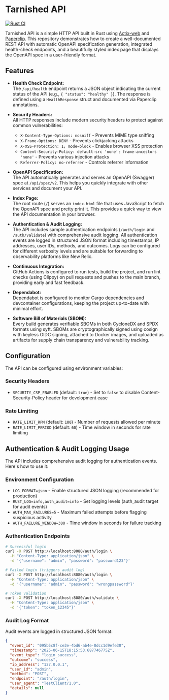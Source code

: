 # Tarnished API

[![Rust CI](https://github.com/markcoleman/tarnished-api/actions/workflows/ci.yml/badge.svg?branch=main)](https://github.com/markcoleman/tarnished-api/actions/workflows/ci.yml)

Tarnished API is a simple HTTP API built in Rust using [Actix-web](https://actix.rs) and [Paperclip](https://github.com/wafflespeanut/paperclip). This repository demonstrates how to create a well-documented REST API with automatic OpenAPI specification generation, integrated health-check endpoints, and a beautifully styled index page that displays the OpenAPI spec in a user-friendly format.

## Features

- **Health Check Endpoint:**  
  The `/api/health` endpoint returns a JSON object indicating the current status of the API (e.g., `{ "status": "healthy" }`). The response is defined using a `HealthResponse` struct and documented via Paperclip annotations.

- **Security Headers:**  
  All HTTP responses include modern security headers to protect against common vulnerabilities:
  - `X-Content-Type-Options: nosniff` - Prevents MIME type sniffing
  - `X-Frame-Options: DENY` - Prevents clickjacking attacks
  - `X-XSS-Protection: 1; mode=block` - Enables browser XSS protection
  - `Content-Security-Policy: default-src 'none'; frame-ancestors 'none'` - Prevents various injection attacks
  - `Referrer-Policy: no-referrer` - Controls referrer information

- **OpenAPI Specification:**  
  The API automatically generates and serves an OpenAPI (Swagger) spec at `/api/spec/v2`. This helps you quickly integrate with other services and document your API.

- **Index Page:**  
  The root route (`/`) serves an `index.html` file that uses JavaScript to fetch the OpenAPI spec and pretty print it. This provides a quick way to view the API documentation in your browser.

- **Authentication & Audit Logging:**  
  The API includes sample authentication endpoints (`/auth/login` and `/auth/validate`) with comprehensive audit logging. All authentication events are logged in structured JSON format including timestamps, IP addresses, user IDs, methods, and outcomes. Logs can be configured for different verbosity levels and are suitable for forwarding to observability platforms like New Relic.

- **Continuous Integration:**  
  GitHub Actions is configured to run tests, build the project, and run lint checks (using Clippy) on pull requests and pushes to the main branch, providing early and fast feedback.

- **Dependabot:**  
  Dependabot is configured to monitor Cargo dependencies and devcontainer configurations, keeping the project up-to-date with minimal effort.


- **Software Bill of Materials (SBOM):**  
  Every build generates verifiable SBOMs in both CycloneDX and SPDX formats using syft. SBOMs are cryptographically signed using cosign with keyless OIDC signing, attached to Docker images, and uploaded as artifacts for supply chain transparency and vulnerability tracking.

## Configuration

The API can be configured using environment variables:

### Security Headers
- `SECURITY_CSP_ENABLED` (default: `true`) - Set to `false` to disable Content-Security-Policy header for development ease

### Rate Limiting  
- `RATE_LIMIT_RPM` (default: `100`) - Number of requests allowed per minute
- `RATE_LIMIT_PERIOD` (default: `60`) - Time window in seconds for rate limiting
## Authentication & Audit Logging Usage

The API includes comprehensive audit logging for authentication events. Here's how to use it:

### Environment Configuration

- `LOG_FORMAT=json` - Enable structured JSON logging (recommended for production)
- `RUST_LOG=info,auth_audit=info` - Set logging levels (auth_audit target for audit events)
- `AUTH_MAX_FAILURES=5` - Maximum failed attempts before flagging suspicious activity
- `AUTH_FAILURE_WINDOW=300` - Time window in seconds for failure tracking

### Authentication Endpoints

```bash
# Successful login
curl -X POST http://localhost:8080/auth/login \
  -H "Content-Type: application/json" \
  -d '{"username": "admin", "password": "password123"}'

# Failed login (triggers audit log)
curl -X POST http://localhost:8080/auth/login \
  -H "Content-Type: application/json" \
  -d '{"username": "admin", "password": "wrongpassword"}'

# Token validation
curl -X POST http://localhost:8080/auth/validate \
  -H "Content-Type: application/json" \
  -d '{"token": "token_12345"}'
```

### Audit Log Format

Audit events are logged in structured JSON format:

```json
{
  "event_id": "095b5c8f-ce3e-4bd6-ab4e-8dcc1d9efe30",
  "timestamp": "2025-06-15T18:15:53.687746775Z",
  "event_type": "login_success",
  "outcome": "success",
  "ip_address": "127.0.0.1",
  "user_id": "admin",
  "method": "POST",
  "endpoint": "/auth/login",
  "user_agent": "TestClient/1.0",
  "details": null
}
```
